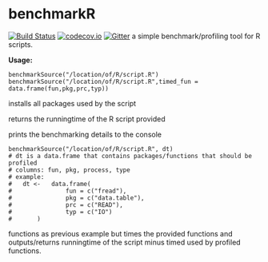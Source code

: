 # benchmarkR
[![Build Status](https://travis-ci.org/psolaimani/BenchmarkR.svg?branch=master)](https://travis-ci.org/psolaimani/BenchmarkR)
[![codecov.io](https://codecov.io/github/psolaimani/BenchmarkR/coverage.svg?branch=master)](https://codecov.io/github/psolaimani/BenchmarkR?branch=master)
[![Gitter](https://badges.gitter.im/psolaimani/BenchmarkR.svg)](https://gitter.im/psolaimani/BenchmarkR?utm_source=badge&utm_medium=badge&utm_campaign=pr-badge)
a simple benchmark/profiling tool for R scripts.

**Usage:**

	benchmarkSource("/location/of/R/script.R")
	benchmarkSource("/location/of/R/script.R",timed_fun = data.frame(fun,pkg,prc,typ))

installs all packages used by the script

returns the runningtime of the R script provided

prints the benchmarking details to the console

	benchmarkSource("/location/of/R/script.R", dt)
	# dt is a data.frame that contains packages/functions that should be profiled
	# columns: fun, pkg, process, type
	# example: 
	#	dt <-	data.frame(
	#				fun = c("fread"), 
	#				pkg = c("data.table"), 
	#				prc = c("READ"), 
	#				typ = c("IO")
	#		)

functions as previous example but times the provided functions and outputs/returns runningtime of the
script minus timed used by profiled functions.
